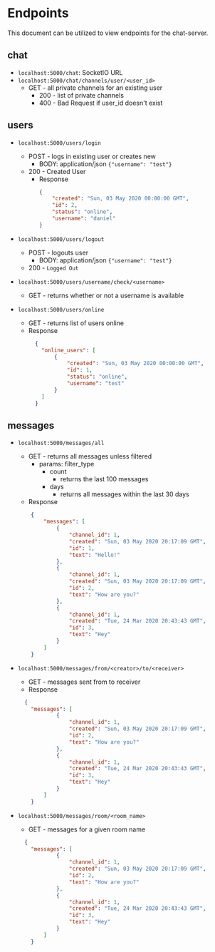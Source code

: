 # Endpoints
This document can be utilized to view endpoints for the chat-server.

## chat
- `localhost:5000/chat`: SocketIO URL
- `localhost:5000/chat/channels/user/<user_id>`
    - GET - all private channels for an existing user
        - 200 - list of private channels
        - 400 - Bad Request if user_id doesn't exist

## users
- `localhost:5000/users/login`
    - POST - logs in existing user or creates new
        - BODY: application/json `{"username": "test"}`
    - 200 - Created User
        - Response
            ```json
            {
                "created": "Sun, 03 May 2020 00:00:00 GMT",
                "id": 2,
                "status": "online",
                "username": "daniel"
            }
            ```

- `localhost:5000/users/logout`
    - POST - logouts user
        - BODY: application/json `{"username": "test"}`
    - 200 - `Logged Out`   

- `localhost:5000/users/username/check/<username>`
    - GET - returns whether or not a username is available 
    
- `localhost:5000/users/online`
    - GET - returns list of users online
    - Response
        ```json
          {
            "online_users": [
                {
                    "created": "Sun, 03 May 2020 00:00:00 GMT",
                    "id": 1,
                    "status": "online",
                    "username": "test"
                }
            ]
          }
        ```

## messages
- `localhost:5000/messages/all`
    - GET - returns all messages unless filtered
        - params: filter_type
            - count
                - returns the last 100 messages
            - days
                - returns all messages within the last 30 days
    - Response
    ```json
        {
            "messages": [
                {
                    "channel_id": 1,
                    "created": "Sun, 03 May 2020 20:17:09 GMT",
                    "id": 1,
                    "text": "Hello!"
                },
                {
                    "channel_id": 1,
                    "created": "Sun, 03 May 2020 20:17:09 GMT",
                    "id": 2,
                    "text": "How are you?"
                },
                {
                    "channel_id": 1,
                    "created": "Tue, 24 Mar 2020 20:43:43 GMT",
                    "id": 3,
                    "text": "Hey"
                }
            ]
        }
    ```
  
- `localhost:5000/messages/from/<creator>/to/<receiver>`
    - GET - messages sent from <creator> to receiver
    - Response
    ```json
      {
        "messages": [
                {
                    "channel_id": 1,
                    "created": "Sun, 03 May 2020 20:17:09 GMT",
                    "id": 2,
                    "text": "How are you?"
                },
                {
                    "channel_id": 1,
                    "created": "Tue, 24 Mar 2020 20:43:43 GMT",
                    "id": 3,
                    "text": "Hey"
                }
            ]
        }
    ```

- `localhost:5000/messages/room/<room_name>`
    - GET - messages for a given room name
    ```json
      {
        "messages": [
                {
                    "channel_id": 1,
                    "created": "Sun, 03 May 2020 20:17:09 GMT",
                    "id": 2,
                    "text": "How are you?"
                },
                {
                    "channel_id": 1,
                    "created": "Tue, 24 Mar 2020 20:43:43 GMT",
                    "id": 3,
                    "text": "Hey"
                }
            ]
        }
    ```
